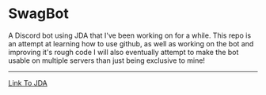 # SwagBot
A Discord bot using JDA that I've been working on for a while. This repo is an attempt at learning how to use github, as well as working on the bot and improving it's rough code
I will also eventually attempt to make the bot usable on multiple servers than just being exclusive to mine!

---

[Link To JDA](https://github.com/DV8FromTheWorld/JDA)
